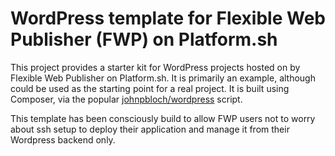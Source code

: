 # WordPress template for Flexible Web Publisher (FWP) on Platform.sh

This project provides a starter kit for WordPress projects hosted on by Flexible Web Publisher on Platform.sh. It is primarily an example, although could be used as the starting point for a real project.  It is built using Composer, via the popular <a href="https://github.com/johnpbloch/wordpress">johnpbloch/wordpress</a> script.

This template has been consciously build to allow FWP users not to worry about ssh setup to deploy their application and manage it from their Wordpress backend only.